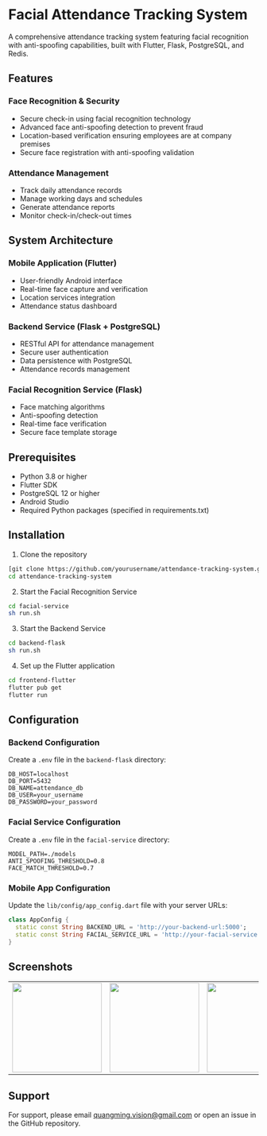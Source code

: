 # Facial Attendance Tracking System

A comprehensive attendance tracking system featuring facial recognition with anti-spoofing capabilities, built with Flutter, Flask, PostgreSQL, and Redis.
## Features

### Face Recognition & Security
- Secure check-in using facial recognition technology
- Advanced face anti-spoofing detection to prevent fraud
- Location-based verification ensuring employees are at company premises
- Secure face registration with anti-spoofing validation

### Attendance Management
- Track daily attendance records
- Manage working days and schedules
- Generate attendance reports
- Monitor check-in/check-out times

## System Architecture

### Mobile Application (Flutter)
- User-friendly Android interface
- Real-time face capture and verification
- Location services integration
- Attendance status dashboard

### Backend Service (Flask + PostgreSQL)
- RESTful API for attendance management
- Secure user authentication
- Data persistence with PostgreSQL
- Attendance records management

### Facial Recognition Service (Flask)
- Face matching algorithms
- Anti-spoofing detection
- Real-time face verification
- Secure face template storage

## Prerequisites

- Python 3.8 or higher
- Flutter SDK
- PostgreSQL 12 or higher
- Android Studio
- Required Python packages (specified in requirements.txt)

## Installation

1. Clone the repository
```bash
[git clone https://github.com/yourusername/attendance-tracking-system.git](https://github.com/zet-rutherford/attendance_tracking.git)
cd attendance-tracking-system
```

2. Start the Facial Recognition Service
```bash
cd facial-service
sh run.sh
```

3. Start the Backend Service
```bash
cd backend-flask
sh run.sh
```

4. Set up the Flutter application
```bash
cd frontend-flutter
flutter pub get
flutter run
```

## Configuration

### Backend Configuration
Create a `.env` file in the `backend-flask` directory:
```env
DB_HOST=localhost
DB_PORT=5432
DB_NAME=attendance_db
DB_USER=your_username
DB_PASSWORD=your_password
```

### Facial Service Configuration
Create a `.env` file in the `facial-service` directory:
```env
MODEL_PATH=./models
ANTI_SPOOFING_THRESHOLD=0.8
FACE_MATCH_THRESHOLD=0.7
```

### Mobile App Configuration
Update the `lib/config/app_config.dart` file with your server URLs:
```dart
class AppConfig {
  static const String BACKEND_URL = 'http://your-backend-url:5000';
  static const String FACIAL_SERVICE_URL = 'http://your-facial-service:5001';
}
```

## Screenshots
<div align="center">
<table>
  <tr>
    <td><img src="https://github.com/user-attachments/assets/01343fd6-ca5d-4c99-b61f-7525ce0ed061" width="180"/></td>
    <td><img src="https://github.com/user-attachments/assets/f8eda4bb-9ca2-4fcb-bea5-206a315501a1" width="180"/></td>
    <td><img src="https://github.com/user-attachments/assets/4dccc398-8ff8-4ed7-b7eb-9d5784b66374" width="180"/></td>
    <td><img src="https://github.com/user-attachments/assets/c788a128-3b9c-4cd4-9fec-645e249b5a69" width="180"/></td>
    <td><img src="https://github.com/user-attachments/assets/e3dceee3-a917-43d6-a509-d48ca63ede06" width="180"/></td>
    <td><img src="https://github.com/user-attachments/assets/a8e85230-ca93-4e20-af7b-c934272eb714" width="180"/></td>
  </tr>
</table>
</div>

## Support

For support, please email quangming.vision@gmail.com or open an issue in the GitHub repository.
